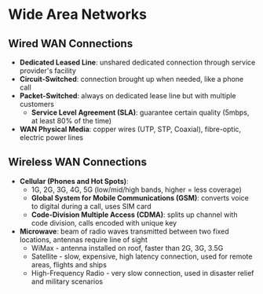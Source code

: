 # Wide Area Networks

## Wired WAN Connections
* **Dedicated Leased Line**: unshared dedicated connection through service provider's facility
* **Circuit-Switched**: connection brought up when needed, like a phone call
* **Packet-Switched**: always on dedicated lease line but with multiple customers
    * **Service Level Agreement (SLA)**: guarantee certain quality (5mbps, at least 80% of the time)
* **WAN Physical Media**: copper wires (UTP, STP, Coaxial), fibre-optic, electric power lines

## Wireless WAN Connections
* **Cellular (Phones and Hot Spots)**:
    * 1G, 2G, 3G, 4G, 5G (low/mid/high bands, higher = less coverage)
    * **Global System for Mobile Communications (GSM)**: converts voice to digital during a call, uses SIM card
    * **Code-Division Multiple Access (CDMA)**: splits up channel with code division, calls encoded with unique key
* **Microwave**: beam of radio waves transmitted between two fixed locations, antennas require line of sight
    * WiMax - antenna installed on roof, faster than 2G, 3G, 3.5G
    * Satellite - slow, expensive, high latency connection, used for remote areas, flights and ships
    * High-Frequency Radio - very slow connection, used in disaster relief and military scenarios